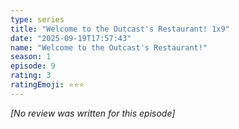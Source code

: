 ```yaml
---
type: series
title: "Welcome to the Outcast's Restaurant! 1x9"
date: "2025-09-19T17:57:43"
name: "Welcome to the Outcast's Restaurant!"
season: 1
episode: 9
rating: 3
ratingEmoji: ⭐️⭐️⭐️
---
```


*[No review was written for this episode]*
